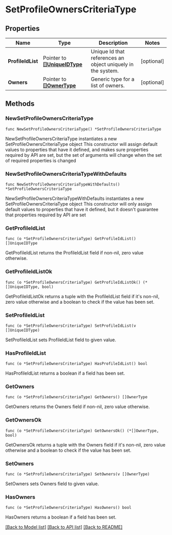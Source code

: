 # SetProfileOwnersCriteriaType

## Properties

Name | Type | Description | Notes
------------ | ------------- | ------------- | -------------
**ProfileIdList** | Pointer to [**[]UniqueIDType**](UniqueIDType.md) | Unique Id that references an object uniquely in the system. | [optional] 
**Owners** | Pointer to [**[]OwnerType**](OwnerType.md) | Generic type for a list of owners. | [optional] 

## Methods

### NewSetProfileOwnersCriteriaType

`func NewSetProfileOwnersCriteriaType() *SetProfileOwnersCriteriaType`

NewSetProfileOwnersCriteriaType instantiates a new SetProfileOwnersCriteriaType object
This constructor will assign default values to properties that have it defined,
and makes sure properties required by API are set, but the set of arguments
will change when the set of required properties is changed

### NewSetProfileOwnersCriteriaTypeWithDefaults

`func NewSetProfileOwnersCriteriaTypeWithDefaults() *SetProfileOwnersCriteriaType`

NewSetProfileOwnersCriteriaTypeWithDefaults instantiates a new SetProfileOwnersCriteriaType object
This constructor will only assign default values to properties that have it defined,
but it doesn't guarantee that properties required by API are set

### GetProfileIdList

`func (o *SetProfileOwnersCriteriaType) GetProfileIdList() []UniqueIDType`

GetProfileIdList returns the ProfileIdList field if non-nil, zero value otherwise.

### GetProfileIdListOk

`func (o *SetProfileOwnersCriteriaType) GetProfileIdListOk() (*[]UniqueIDType, bool)`

GetProfileIdListOk returns a tuple with the ProfileIdList field if it's non-nil, zero value otherwise
and a boolean to check if the value has been set.

### SetProfileIdList

`func (o *SetProfileOwnersCriteriaType) SetProfileIdList(v []UniqueIDType)`

SetProfileIdList sets ProfileIdList field to given value.

### HasProfileIdList

`func (o *SetProfileOwnersCriteriaType) HasProfileIdList() bool`

HasProfileIdList returns a boolean if a field has been set.

### GetOwners

`func (o *SetProfileOwnersCriteriaType) GetOwners() []OwnerType`

GetOwners returns the Owners field if non-nil, zero value otherwise.

### GetOwnersOk

`func (o *SetProfileOwnersCriteriaType) GetOwnersOk() (*[]OwnerType, bool)`

GetOwnersOk returns a tuple with the Owners field if it's non-nil, zero value otherwise
and a boolean to check if the value has been set.

### SetOwners

`func (o *SetProfileOwnersCriteriaType) SetOwners(v []OwnerType)`

SetOwners sets Owners field to given value.

### HasOwners

`func (o *SetProfileOwnersCriteriaType) HasOwners() bool`

HasOwners returns a boolean if a field has been set.


[[Back to Model list]](../README.md#documentation-for-models) [[Back to API list]](../README.md#documentation-for-api-endpoints) [[Back to README]](../README.md)


